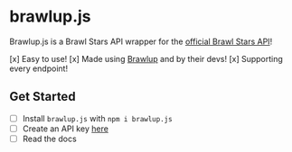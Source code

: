 # brawlup.js
Brawlup.js is a Brawl Stars API wrapper for the [official Brawl Stars API](https://developer.brawlstars.com/)!

[x] Easy to use!
[x] Made using [Brawlup](https://www.brawlup.tk/) and by their devs!
[x] Supporting every endpoint!

## Get Started

- [ ] Install `brawlup.js` with `npm i brawlup.js`
- [ ] Create an API key [here](https://developer.brawlstars.com/#/account)
- [ ] Read the docs
